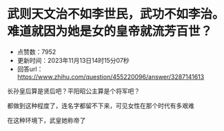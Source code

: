 # 武则天文治不如李世民，武功不如李治。难道就因为她是女的皇帝就流芳百世？
- 点赞数：7952
- 更新时间：2023年11月13日14时15分07秒
- 回答url：https://www.zhihu.com/question/455220096/answer/3287141613
<body>
 <p data-pid="nSe6a0Rr">长孙皇后算是贤后吧？平阳昭公主算是个将军吧？</p>
 <p data-pid="VFz2KutT">都做到这种程度了，连名字都留不下来，可见女性在那个时代有多艰难</p>
 <p data-pid="BwpZuLUa">在这种环境下，武皇她称帝了</p>
</body>